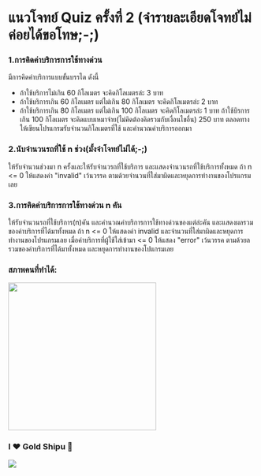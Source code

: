 # แนวโจทย์ Quiz ครั้งที่ 2 (จำรายละเอียดโจทย์ไม่ค่อยได้ขอโทษ;-;)

### 1.การคิดค่าบริการการใช้ทางด่วน
มีการคิดค่าบริการแบบขั้นบรรได ดังนี้
- ถ้าใช้บริการไม่เกิน 60 กิโลเมตร จะคิดกิโลเมตรล่ะ 3 บาท
- ถ้าใช้บริการเกิน 60 กิโลเมตร แต่ไม่เกิน 80 กิโลเมตร จะคิดกิโลเมตรล่ะ 2 บาท
- ถ้าใช้บริการเกิน 80 กิโลเมตร แต่ไม่เกิน 100 กิโลเมตร จะคิดกิโลเมตรล่ะ 1 บาท
ถ้าใช้บิรการเกิน 100 กิโลเมตร จะคิดแบบเหมาจ่าย(ไม่คิดต้องคิดรวมกับเงื่อนไขอื่น) 250 บาท ตลอดทาง
ให้เขียนโปรแกรมรับจำนวนกิโลเมตรที่ใช้ และคำนวณค่าบริการออกมา

### 2.นับจำนวนรถที่ใช้ n ช่วง(มั้งจำโจทย์ไม่ได้;-;)
ให้รับจำนวนช่วงมา n ครั้งและให้รับจำนวรถที่ใช้บริการ และแสดงจำนวนรถที่ใช้บริการทั้งหมด
ถ้า n <= 0 ให้แสดงค่า "invalid" เว้นวรรค ตามด้วยจำนวนที่ใส่มาผิดและหยุดการทำงานของโปรแกรมเลย

### 3.การคิดค่าบริการการใช้ทางด่วน n คัน
ให้รับจำนวนรถที่ใช้บริการ(n)คัน และคำนวณค่าบริการการใช้ทางด่วนของแต่ล่ะคัน และแสดงผลรวมของค่าบริการที่ได้มาทั้งหมด
ถ้า n <= 0 ให้แสดงค่า invalid และจำนวนที่ใส่มาผิดและหยุดการทำงานของโปรแกรมเลย
เมื่อค่าบริการที่ผู้ใช้ใส่เข้ามา <= 0 ให้แสดง "error" เว้นวรรค ตามด้วยลรวมของค่าบริการที่ได้มาทั้งหมด และหยุดการทำงานของโปแกรมเลย

### สภาพคนที่ทำได้:
<img src="https://i.pinimg.com/736x/30/11/73/30117322c243e0b4de061f525e52a7c8.jpg" width="300px" height="300px">

### I ❤️ Gold Shipu 🥰
<img src="https://media1.tenor.com/m/Ei_nR5E1ExgAAAAC/gold-ship-uma-musume.gif">